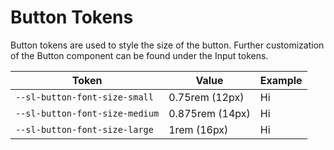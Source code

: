 # Button Tokens

Button tokens are used to style the size of the button. Further customization of the Button component can be found under the Input tokens.

| Token                          | Value           | Example                                  |
| ------------------------------ | --------------- | ---------------------------------------- |
| `--sl-button-font-size-small`  | 0.75rem (12px)  | <sl-button size='small'>Hi</sl-button>   |
| `--sl-button-font-size-medium` | 0.875rem (14px) | <sl-button size='medium' >Hi</sl-button> |
| `--sl-button-font-size-large`  | 1rem (16px)     | <sl-button size='large'>Hi</sl-button>   |
